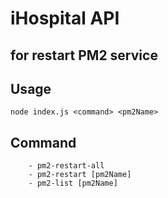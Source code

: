 # iHospital API
## for restart PM2 service

## Usage
`
    node index.js <command> <pm2Name>
`

## Command
```
    - pm2-restart-all
    - pm2-restart [pm2Name]
    - pm2-list [pm2Name]
```
